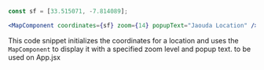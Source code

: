 ```javascript
const sf = [33.515071, -7.814089];
```

```jsx
<MapComponent coordinates={sf} zoom={14} popupText="Jaouda Location" />
```

This code snippet initializes the coordinates for a location and uses the `MapComponent` to display it with a specified zoom level and popup text.
to be used on App.jsx
